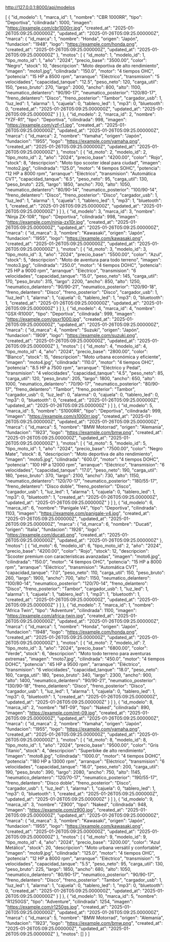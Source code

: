 http://127.0.0.1:8000/api/modelos

[
{
"id_modelo": 1,
"marca_id": 1,
"nombre": "CBR 1000RR",
"tipo": "Deportiva",
"cilindrada": 1000,
"imagen": "https://example.com/cbr1000rr.jpg",
"created_at": "2025-01-26T05:09:25.000000Z",
"updated_at": "2025-01-26T05:09:25.000000Z",
"marca": {
"id_marca": 1,
"nombre": "Honda",
"origen": "Japón",
"fundacion": "1948",
"logo": "https://example.com/honda.png",
"created_at": "2025-01-26T05:09:25.000000Z",
"updated_at": "2025-01-26T05:09:25.000000Z"
},
"motos": [
{
"id_moto": 1,
"modelo_id": 1,
"tipo_moto_id": 1,
"año": "2024",
"precio_base": "3500.00",
"color": "Negro",
"stock": 10,
"descripcion": "Moto deportiva de alto rendimiento",
"imagen": "moto1.jpg",
"cilindrada": "150.0",
"motor": "4 tiempos OHC",
"potencia": "15 HP a 8500 rpm",
"arranque": "Eléctrico",
"transmision": "5 velocidades",
"capacidad_tanque": "12.5",
"peso_neto": 120,
"carga_util": 150,
"peso_bruto": 270,
"largo": 2000,
"ancho": 800,
"alto": 1100,
"neumatico_delantero": "90/90-17",
"neumatico_posterior": "120/80-17",
"freno_delantero": "Disco",
"freno_posterior": "Tambor",
"cargador_usb": 1,
"luz_led": 1,
"alarma": 1,
"cajuela": 0,
"tablero_led": 1,
"mp3": 0,
"bluetooth": 0,
"created_at": "2025-01-26T05:09:25.000000Z",
"updated_at": "2025-01-26T05:09:25.000000Z"
}
]
},
{
"id_modelo": 2,
"marca_id": 2,
"nombre": "YZF-R1",
"tipo": "Deportiva",
"cilindrada": 998,
"imagen": "https://example.com/yzf-r1.jpg",
"created_at": "2025-01-26T05:09:25.000000Z",
"updated_at": "2025-01-26T05:09:25.000000Z",
"marca": {
"id_marca": 2,
"nombre": "Yamaha",
"origen": "Japón",
"fundacion": "1955",
"logo": "https://example.com/yamaha.png",
"created_at": "2025-01-26T05:09:25.000000Z",
"updated_at": "2025-01-26T05:09:25.000000Z"
},
"motos": [
{
"id_moto": 2,
"modelo_id": 2,
"tipo_moto_id": 2,
"año": "2024",
"precio_base": "4200.00",
"color": "Rojo",
"stock": 8,
"descripcion": "Moto tipo scooter ideal para ciudad",
"imagen": "moto2.jpg",
"cilindrada": "125.0",
"motor": "4 tiempos SOHC",
"potencia": "12 HP a 8000 rpm",
"arranque": "Eléctrico",
"transmision": "Automática CVT",
"capacidad_tanque": "6.5",
"peso_neto": 95,
"carga_util": 130,
"peso_bruto": 225,
"largo": 1850,
"ancho": 700,
"alto": 1050,
"neumatico_delantero": "80/90-14",
"neumatico_posterior": "100/90-14",
"freno_delantero": "Disco",
"freno_posterior": "Disco",
"cargador_usb": 1,
"luz_led": 1,
"alarma": 1,
"cajuela": 1,
"tablero_led": 1,
"mp3": 1,
"bluetooth": 1,
"created_at": "2025-01-26T05:09:25.000000Z",
"updated_at": "2025-01-26T05:09:25.000000Z"
}
]
},
{
"id_modelo": 3,
"marca_id": 3,
"nombre": "Ninja ZX-10R",
"tipo": "Deportiva",
"cilindrada": 998,
"imagen": "https://example.com/ninja-zx10r.jpg",
"created_at": "2025-01-26T05:09:25.000000Z",
"updated_at": "2025-01-26T05:09:25.000000Z",
"marca": {
"id_marca": 3,
"nombre": "Kawasaki",
"origen": "Japón",
"fundacion": "1955",
"logo": "https://example.com/kawasaki.png",
"created_at": "2025-01-26T05:09:25.000000Z",
"updated_at": "2025-01-26T05:09:25.000000Z"
},
"motos": [
{
"id_moto": 3,
"modelo_id": 3,
"tipo_moto_id": 3,
"año": "2024",
"precio_base": "5500.00",
"color": "Azul",
"stock": 5,
"descripcion": "Moto de aventura para todo terreno",
"imagen": "moto3.jpg",
"cilindrada": "250.0",
"motor": "4 tiempos DOHC",
"potencia": "25 HP a 9000 rpm",
"arranque": "Eléctrico",
"transmision": "6 velocidades",
"capacidad_tanque": "15.0",
"peso_neto": 145,
"carga_util": 170,
"peso_bruto": 315,
"largo": 2200,
"ancho": 850,
"alto": 1250,
"neumatico_delantero": "90/90-21",
"neumatico_posterior": "120/90-18",
"freno_delantero": "Disco",
"freno_posterior": "Disco",
"cargador_usb": 1,
"luz_led": 1,
"alarma": 1,
"cajuela": 0,
"tablero_led": 1,
"mp3": 0,
"bluetooth": 1,
"created_at": "2025-01-26T05:09:25.000000Z",
"updated_at": "2025-01-26T05:09:25.000000Z"
}
]
},
{
"id_modelo": 4,
"marca_id": 4,
"nombre": "GSX-R1000",
"tipo": "Deportiva",
"cilindrada": 999,
"imagen": "https://example.com/gsxr1000.jpg",
"created_at": "2025-01-26T05:09:25.000000Z",
"updated_at": "2025-01-26T05:09:25.000000Z",
"marca": {
"id_marca": 4,
"nombre": "Suzuki",
"origen": "Japón",
"fundacion": "1909",
"logo": "https://example.com/suzuki.png",
"created_at": "2025-01-26T05:09:25.000000Z",
"updated_at": "2025-01-26T05:09:25.000000Z"
},
"motos": [
{
"id_moto": 4,
"modelo_id": 4,
"tipo_moto_id": 4,
"año": "2024",
"precio_base": "2800.00",
"color": "Blanco",
"stock": 15,
"descripcion": "Moto urbana económica y eficiente",
"imagen": "moto4.jpg",
"cilindrada": "110.0",
"motor": "4 tiempos OHC",
"potencia": "8.5 HP a 7500 rpm",
"arranque": "Eléctrico y Pedal",
"transmision": "4 velocidades",
"capacidad_tanque": "4.5",
"peso_neto": 85,
"carga_util": 120,
"peso_bruto": 205,
"largo": 1800,
"ancho": 650,
"alto": 1000,
"neumatico_delantero": "70/90-17",
"neumatico_posterior": "80/90-17",
"freno_delantero": "Tambor",
"freno_posterior": "Tambor",
"cargador_usb": 0,
"luz_led": 0,
"alarma": 0,
"cajuela": 0,
"tablero_led": 0,
"mp3": 0,
"bluetooth": 0,
"created_at": "2025-01-26T05:09:25.000000Z",
"updated_at": "2025-01-26T05:09:25.000000Z"
}
]
},
{
"id_modelo": 5,
"marca_id": 5,
"nombre": "S1000RR",
"tipo": "Deportiva",
"cilindrada": 999,
"imagen": "https://example.com/s1000rr.jpg",
"created_at": "2025-01-26T05:09:25.000000Z",
"updated_at": "2025-01-26T05:09:25.000000Z",
"marca": {
"id_marca": 5,
"nombre": "BMW Motorrad",
"origen": "Alemania",
"fundacion": "1923",
"logo": "https://example.com/bmw.png",
"created_at": "2025-01-26T05:09:25.000000Z",
"updated_at": "2025-01-26T05:09:25.000000Z"
},
"motos": [
{
"id_moto": 5,
"modelo_id": 5,
"tipo_moto_id": 1,
"año": "2024",
"precio_base": "7500.00",
"color": "Negro Mate",
"stock": 8,
"descripcion": "Moto deportiva de alto rendimiento",
"imagen": "moto5.jpg",
"cilindrada": "600.0",
"motor": "4 tiempos DOHC",
"potencia": "100 HP a 12000 rpm",
"arranque": "Eléctrico",
"transmision": "6 velocidades",
"capacidad_tanque": "17.0",
"peso_neto": 190,
"carga_util": 180,
"peso_bruto": 370,
"largo": 2100,
"ancho": 730,
"alto": 1150,
"neumatico_delantero": "120/70-17",
"neumatico_posterior": "180/55-17",
"freno_delantero": "Disco doble",
"freno_posterior": "Disco",
"cargador_usb": 1,
"luz_led": 1,
"alarma": 1,
"cajuela": 0,
"tablero_led": 1,
"mp3": 0,
"bluetooth": 1,
"created_at": "2025-01-26T05:09:25.000000Z",
"updated_at": "2025-01-26T05:09:25.000000Z"
}
]
},
{
"id_modelo": 6,
"marca_id": 6,
"nombre": "Panigale V4",
"tipo": "Deportiva",
"cilindrada": 1103,
"imagen": "https://example.com/panigale-v4.jpg",
"created_at": "2025-01-26T05:09:25.000000Z",
"updated_at": "2025-01-26T05:09:25.000000Z",
"marca": {
"id_marca": 6,
"nombre": "Ducati",
"origen": "Italia",
"fundacion": "1926",
"logo": "https://example.com/ducati.png",
"created_at": "2025-01-26T05:09:25.000000Z",
"updated_at": "2025-01-26T05:09:25.000000Z"
},
"motos": [
{
"id_moto": 6,
"modelo_id": 6,
"tipo_moto_id": 2,
"año": "2024",
"precio_base": "4200.00",
"color": "Rojo",
"stock": 12,
"descripcion": "Scooter premium con características avanzadas",
"imagen": "moto6.jpg",
"cilindrada": "150.0",
"motor": "4 tiempos OHC",
"potencia": "15 HP a 8000 rpm",
"arranque": "Eléctrico",
"transmision": "Automática CVT",
"capacidad_tanque": "7.0",
"peso_neto": 110,
"carga_util": 150,
"peso_bruto": 260,
"largo": 1900,
"ancho": 700,
"alto": 1150,
"neumatico_delantero": "100/80-14",
"neumatico_posterior": "120/70-14",
"freno_delantero": "Disco",
"freno_posterior": "Tambor",
"cargador_usb": 1,
"luz_led": 1,
"alarma": 1,
"cajuela": 1,
"tablero_led": 1,
"mp3": 1,
"bluetooth": 1,
"created_at": "2025-01-26T05:09:25.000000Z",
"updated_at": "2025-01-26T05:09:25.000000Z"
}
]
},
{
"id_modelo": 7,
"marca_id": 1,
"nombre": "Africa Twin",
"tipo": "Adventure",
"cilindrada": 1100,
"imagen": "https://example.com/africa-twin.jpg",
"created_at": "2025-01-26T05:09:25.000000Z",
"updated_at": "2025-01-26T05:09:25.000000Z",
"marca": {
"id_marca": 1,
"nombre": "Honda",
"origen": "Japón",
"fundacion": "1948",
"logo": "https://example.com/honda.png",
"created_at": "2025-01-26T05:09:25.000000Z",
"updated_at": "2025-01-26T05:09:25.000000Z"
},
"motos": [
{
"id_moto": 7,
"modelo_id": 7,
"tipo_moto_id": 3,
"año": "2024",
"precio_base": "6800.00",
"color": "Verde",
"stock": 6,
"descripcion": "Moto todo terreno para aventuras extremas",
"imagen": "moto7.jpg",
"cilindrada": "450.0",
"motor": "4 tiempos DOHC",
"potencia": "45 HP a 9500 rpm",
"arranque": "Eléctrico",
"transmision": "6 velocidades",
"capacidad_tanque": "18.0",
"peso_neto": 160,
"carga_util": 180,
"peso_bruto": 340,
"largo": 2300,
"ancho": 900,
"alto": 1400,
"neumatico_delantero": "90/90-21",
"neumatico_posterior": "130/90-18",
"freno_delantero": "Disco",
"freno_posterior": "Disco",
"cargador_usb": 1,
"luz_led": 1,
"alarma": 1,
"cajuela": 0,
"tablero_led": 1,
"mp3": 0,
"bluetooth": 1,
"created_at": "2025-01-26T05:09:25.000000Z",
"updated_at": "2025-01-26T05:09:25.000000Z"
}
]
},
{
"id_modelo": 8,
"marca_id": 2,
"nombre": "MT-09",
"tipo": "Naked",
"cilindrada": 890,
"imagen": "https://example.com/mt-09.jpg",
"created_at": "2025-01-26T05:09:25.000000Z",
"updated_at": "2025-01-26T05:09:25.000000Z",
"marca": {
"id_marca": 2,
"nombre": "Yamaha",
"origen": "Japón",
"fundacion": "1955",
"logo": "https://example.com/yamaha.png",
"created_at": "2025-01-26T05:09:25.000000Z",
"updated_at": "2025-01-26T05:09:25.000000Z"
},
"motos": [
{
"id_moto": 8,
"modelo_id": 8,
"tipo_moto_id": 1,
"año": "2024",
"precio_base": "9500.00",
"color": "Gris Titanio",
"stock": 4,
"descripcion": "Superbike de alto rendimiento",
"imagen": "moto8.jpg",
"cilindrada": "1000.0",
"motor": "4 tiempos DOHC",
"potencia": "180 HP a 13000 rpm",
"arranque": "Eléctrico",
"transmision": "6 velocidades",
"capacidad_tanque": "16.0",
"peso_neto": 200,
"carga_util": 190,
"peso_bruto": 390,
"largo": 2080,
"ancho": 750,
"alto": 1145,
"neumatico_delantero": "120/70-17",
"neumatico_posterior": "190/55-17",
"freno_delantero": "Disco doble",
"freno_posterior": "Disco",
"cargador_usb": 1,
"luz_led": 1,
"alarma": 1,
"cajuela": 0,
"tablero_led": 1,
"mp3": 0,
"bluetooth": 1,
"created_at": "2025-01-26T05:09:25.000000Z",
"updated_at": "2025-01-26T05:09:25.000000Z"
}
]
},
{
"id_modelo": 9,
"marca_id": 3,
"nombre": "Z900",
"tipo": "Naked",
"cilindrada": 948,
"imagen": "https://example.com/z900.jpg",
"created_at": "2025-01-26T05:09:25.000000Z",
"updated_at": "2025-01-26T05:09:25.000000Z",
"marca": {
"id_marca": 3,
"nombre": "Kawasaki",
"origen": "Japón",
"fundacion": "1955",
"logo": "https://example.com/kawasaki.png",
"created_at": "2025-01-26T05:09:25.000000Z",
"updated_at": "2025-01-26T05:09:25.000000Z"
},
"motos": [
{
"id_moto": 9,
"modelo_id": 9,
"tipo_moto_id": 4,
"año": "2024",
"precio_base": "3200.00",
"color": "Azul Metálico",
"stock": 20,
"descripcion": "Moto urbana versátil y confortable",
"imagen": "moto9.jpg",
"cilindrada": "125.0",
"motor": "4 tiempos OHC",
"potencia": "12 HP a 8000 rpm",
"arranque": "Eléctrico",
"transmision": "5 velocidades",
"capacidad_tanque": "5.5",
"peso_neto": 95,
"carga_util": 130,
"peso_bruto": 225,
"largo": 1850,
"ancho": 680,
"alto": 1050,
"neumatico_delantero": "80/90-17",
"neumatico_posterior": "90/90-17",
"freno_delantero": "Disco",
"freno_posterior": "Tambor",
"cargador_usb": 1,
"luz_led": 1,
"alarma": 1,
"cajuela": 0,
"tablero_led": 1,
"mp3": 0,
"bluetooth": 0,
"created_at": "2025-01-26T05:09:25.000000Z",
"updated_at": "2025-01-26T05:09:25.000000Z"
}
]
},
{
"id_modelo": 10,
"marca_id": 5,
"nombre": "R1250GS",
"tipo": "Adventure",
"cilindrada": 1254,
"imagen": "https://example.com/r1250gs.jpg",
"created_at": "2025-01-26T05:09:25.000000Z",
"updated_at": "2025-01-26T05:09:25.000000Z",
"marca": {
"id_marca": 5,
"nombre": "BMW Motorrad",
"origen": "Alemania",
"fundacion": "1923",
"logo": "https://example.com/bmw.png",
"created_at": "2025-01-26T05:09:25.000000Z",
"updated_at": "2025-01-26T05:09:25.000000Z"
},
"motos": []
}
]
